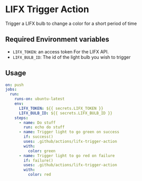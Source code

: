 # LIFX Trigger Action

Trigger a LIFX bulb to change a color for a short period of time

## Required Environment variables

- `LIFX_TOKEN`: an access token For the LIFX API.
- `LIFX_BULB_ID`: The id of the light bulb you wish to trigger

## Usage

```yaml
on: push
jobs:
  run:
    runs-on: ubuntu-latest
    env:
      LIFX_TOKEN: ${{ secrets.LIFX_TOKEN }}
      LIFX_BULB_ID: ${{ secrets.LIFX_BULB_ID }}
    steps:
      - name: Do stuff
        run: echo do stuff
      - name: Trigger light to go green on success
        if: success()
        uses: .github/actions/lifx-trigger-action
        with:
          color: green
      - name: Trigger light to go red on failure
        if: failure()
        uses: .github/actions/lifx-trigger-action
        with:
          color: red
```
